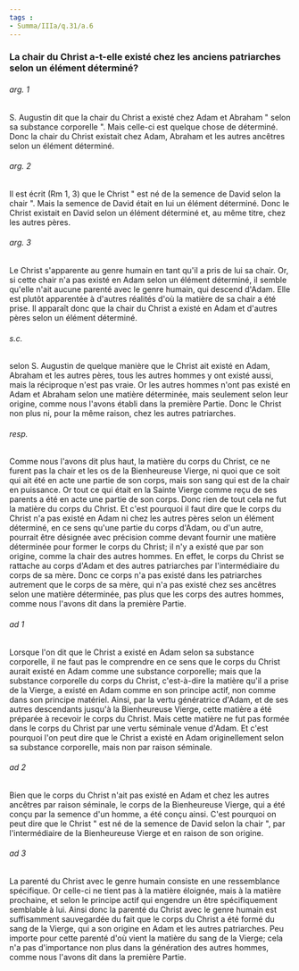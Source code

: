 ```yaml
---
tags : 
- Summa/IIIa/q.31/a.6
---
```


### La chair du Christ a-t-elle existé chez les anciens patriarches selon un élément déterminé?

###### arg. 1
S. Augustin dit que la chair du Christ a existé chez Adam et Abraham " selon sa substance corporelle ". Mais celle-ci est quelque chose de déterminé. Donc la chair du Christ existait chez Adam, Abraham et les autres ancêtres selon un élément déterminé. 

###### arg. 2
Il est écrit (Rm 1, 3) que le Christ " est né de la semence de David selon la chair ". Mais la semence de David était en lui un élément déterminé. Donc le Christ existait en David selon un élément déterminé et, au même titre, chez les autres pères. 

###### arg. 3
Le Christ s'apparente au genre humain en tant qu'il a pris de lui sa chair. Or, si cette chair n'a pas existé en Adam selon un élément déterminé, il semble qu'elle n'ait aucune parenté avec le genre humain, qui descend d'Adam. Elle est plutôt apparentée à d'autres réalités d'où la matière de sa chair a été prise. Il apparaît donc que la chair du Christ a existé en Adam et d'autres pères selon un élément déterminé. 

###### s.c.
selon S. Augustin de quelque manière que le Christ ait existé en Adam, Abraham et les autres pères, tous les autres hommes y ont existé aussi, mais la réciproque n'est pas vraie. Or les autres hommes n'ont pas existé en Adam et Abraham selon une matière déterminée, mais seulement selon leur origine, comme nous l'avons établi dans la première Partie. Donc le Christ non plus ni, pour la même raison, chez les autres patriarches. 

###### resp.
Comme nous l'avons dit plus haut, la matière du corps du Christ, ce ne furent pas la chair et les os de la Bienheureuse Vierge, ni quoi que ce soit qui ait été en acte une partie de son corps, mais son sang qui est de la chair en puissance. Or tout ce qui était en la Sainte Vierge comme reçu de ses parents a été en acte une partie de son corps. Donc rien de tout cela ne fut la matière du corps du Christ. Et c'est pourquoi il faut dire que le corps du Christ n'a pas existé en Adam ni chez les autres pères selon un élément déterminé, en ce sens qu'une partie du corps d'Adam, ou d'un autre, pourrait être désignée avec précision comme devant fournir une matière déterminée pour former le corps du Christ; il n'y a existé que par son origine, comme la chair des autres hommes. En effet, le corps du Christ se rattache au corps d'Adam et des autres patriarches par l'intermédiaire du corps de sa mère. Donc ce corps n'a pas existé dans les patriarches autrement que le corps de sa mère, qui n'a pas existé chez ses ancêtres selon une matière déterminée, pas plus que les corps des autres hommes, comme nous l'avons dit dans la première Partie. 

###### ad 1
Lorsque l'on dit que le Christ a existé en Adam selon sa substance corporelle, il ne faut pas le comprendre en ce sens que le corps du Christ aurait existé en Adam comme une substance corporelle; mais que la substance corporelle du corps du Christ, c'est-à-dire la matière qu'il a prise de la Vierge, a existé en Adam comme en son principe actif, non comme dans son principe matériel. Ainsi, par la vertu génératrice d'Adam, et de ses autres descendants jusqu'à la Bienheureuse Vierge, cette matière a été préparée à recevoir le corps du Christ. Mais cette matière ne fut pas formée dans le corps du Christ par une vertu séminale venue d'Adam. Et c'est pourquoi l'on peut dire que le Christ a existé en Adam originellement selon sa substance corporelle, mais non par raison séminale. 

###### ad 2
Bien que le corps du Christ n'ait pas existé en Adam et chez les autres ancêtres par raison séminale, le corps de la Bienheureuse Vierge, qui a été conçu par la semence d'un homme, a été conçu ainsi. C'est pourquoi on peut dire que le Christ " est né de la semence de David selon la chair ", par l'intermédiaire de la Bienheureuse Vierge et en raison de son origine. 

###### ad 3
La parenté du Christ avec le genre humain consiste en une ressemblance spécifique. Or celle-ci ne tient pas à la matière éloignée, mais à la matière prochaine, et selon le principe actif qui engendre un être spécifiquement semblable à lui. Ainsi donc la parenté du Christ avec le genre humain est suffisamment sauvegardée du fait que le corps du Christ a été formé du sang de la Vierge, qui a son origine en Adam et les autres patriarches. Peu importe pour cette parenté d'où vient la matière du sang de la Vierge; cela n'a pas d'importance non plus dans la génération des autres hommes, comme nous l'avons dit dans la première Partie. 

